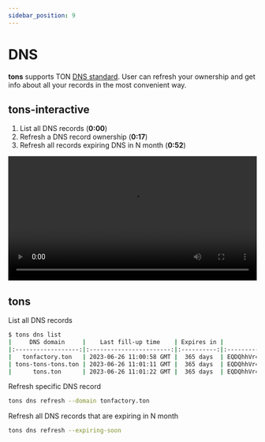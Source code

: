 ```yaml
---
sidebar_position: 9
---
```


# DNS

**tons** supports TON [DNS standard](https://github.com/ton-blockchain/TEPs/blob/master/text/0081-dns-standard.md).
User can refresh your ownership and get info about all your records in the most convenient way.

## tons-interactive

1. List all DNS records (**0:00**)
2. Refresh a DNS record ownership (**0:17**)
3. Refresh all records expiring DNS in N month (**0:52**) 

<video controls width="100%" height="auto">
  <source src="https://tonfactory.github.io/tons-docs/vid/tons-interactive-dns.mov" type="video/mp4" />
</video>

## tons

List all DNS records
```bash
$ tons dns list
|     DNS domain     |    Last fill-up time    | Expires in |                      Owner                       |
|:------------------:|:-----------------------:|:----------:|:------------------------------------------------:|
|   tonfactory.ton   | 2023-06-26 11:00:58 GMT |  365 days  | EQDQhhVr4ip301spczNCBIpo6415k2GQCaw6JQ2ocFCHDsHS |
| tons-tons-tons.ton | 2023-06-26 11:01:11 GMT |  365 days  | EQDQhhVr4ip301spczNCBIpo6415k2GQCaw6JQ2ocFCHDsHS |
|      tons.ton      | 2023-06-26 11:01:22 GMT |  365 days  | EQDQhhVr4ip301spczNCBIpo6415k2GQCaw6JQ2ocFCHDsHS |
```

Refresh specific DNS record
```bash
tons dns refresh --domain tonfactory.ton
```

Refresh all DNS records that are expiring in N month
```bash
tons dns refresh --expiring-soon
```
